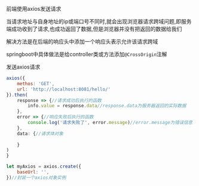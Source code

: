 前端使用axios发送请求

当请求地址与自身地址的ip或端口号不同时,就会出现浏览器请求跨域问题,即服务端成功收到了请求,也成功返回了数据,但是浏览器并没有把返回的数据给我们

解决方法是在后端的响应头中添加一个响应头表示允许该请求跨域

springboot中具体做法是给controller类或方法添加`@CrossOrigin`注解

发送axios请求

```javascript
axios({
    methos: 'GET',
    url: 'http://localhost:8081/hello/'
}).then(
    response => {//请求成功后执行的函数
        info.value = response.data//response.data为服务器返回的实际数据
    },
    error => {//响应失败后执行的函数
        console.log('请求失败了', error.message)//error.message为错误信息
    },
    data: {//请求体对象
    
    }
)
}

let myAxios = axios.create({
    baseUrl: '',
})//封装一个axios对象实例
```

